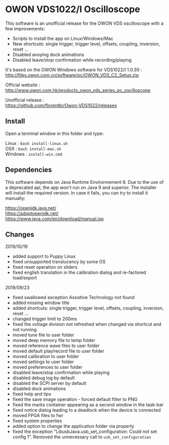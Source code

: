 
# OWON VDS1022/I Oscilloscope

This software is an unofficial release for the OWON VDS oscilloscope with a few improvements:

* Scripts to install the app on Linux/Windows/Mac
* New shortcuts: single trigger, trigger level, offsets, coupling, inversion, reset ...
* Disabled anoying dock animations
* Disabled leave/stop confirmation while recording/playing


It's based on the OWON Windows software for VDS1022/I 1.0.30 :  
http://files.owon.com.cn/software/pc/OWON_VDS_C2_Setup.zip

Official website :  
http://www.owon.com.hk/products_owon_vds_series_pc_oscilloscope

Unofficial release :  
https://github.com/florentbr/Owon-VDS1022/releases



## Install

Open a terminal window in this folder and type:  

Linux   : `bash install-linux.sh`  
OSX     : `bash install-mac.sh`  
Windows : `install-win.cmd`  



## Dependencies

This software depends on Java Runtime Environnement 8. Due to the use of a deprecated api, the app won't run on Java 9 and superior. The installer will install the required version. In case it fails, you can try to install it manually:  

https://openjdk.java.net/  
https://adoptopenjdk.net/  
https://www.java.com/en/download/manual.jsp  



## Changes

2019/10/19

* added support to Puppy Linux
* fixed unsupported translucency by some OS
* fixed reset operation on sliders
* fixed english translation in the calibration dialog and re-factored load/export

2019/09/23

* fixed swallowed exception Assistive Technology not found
* added missing window title
* added shortcuts: single trigger, trigger level, offsets, coupling, inversion, reset ...
* changed trigger limit to 200ms
* fixed the voltage division not refreshed when changed via shortcut and not running
* moved tune file to user folder
* moved deep memory file to temp folder
* moved reference wave files to user folder
* moved default play/record file to user folder
* moved calibration to user folder
* moved settings to user folder
* moved preferences to user folder
* disabled leave/stop confirmation while playing
* disabled debug log by default
* disabled the SCPI server by default
* disabled dock animations
* fixed help and tips
* fixed the save image operation - forced default filter to PNG
* fixed the marks container appearing as a second window in the task-bar
* fixed notice dialog leading to a deadlock when the device is connected
* moved FPGA files to fwr
* fixed system properties
* added option to change the application folder via property
* fixed the exception "LibusbJava.usb_set_configuration: Could not set config 1". Removed the unnecessary call to `usb_set_configuration`
